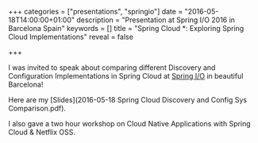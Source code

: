 +++
categories = ["presentations", "springio"]
date = "2016-05-18T14:00:00+01:00"
description = "Presentation at Spring I/O 2016 in Barcelona Spain"
keywords = []
title = "Spring Cloud *: Exploring Spring Cloud Implementations"
reveal = false

+++

I was invited to speak about comparing different Discovery and Configuration Implementations in Spring Cloud at [Spring I/O](http://www.springio.net/) in beautiful Barcelona!

<!--more-->
 
Here are my [Slides](2016-05-18 Spring Cloud Discovery and Config Sys Comparison.pdf).

I also gave a two hour workshop on Cloud Native Applications with Spring Cloud & Netflix OSS.

